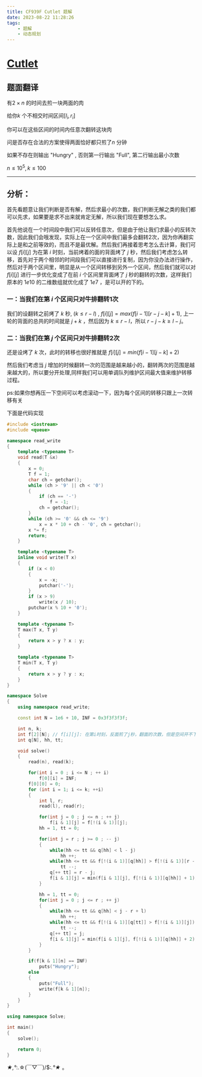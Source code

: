 ```yaml
---
title: CF939F Cutlet 题解
date: 2023-08-22 11:28:26
tags: 
    - 题解
    - 动态规划
---
```

# [Cutlet](https://www.luogu.com.cn/problem/CF939F)

## 题面翻译

有$2\times n$ 的时间去煎一块两面的肉

给你$k$ 个不相交时间区间$[l_i,r_i]$ 

你可以在这些区间的时间内任意次翻转这块肉

问是否存在合法的方案使得两面恰好都只煎了$n$ 分钟

如果不存在则输出 "Hungry" , 否则第一行输出 "Full", 第二行输出最小次数

$n\le10^5,k\le100$ 

----------------------

## 分析：

首先看题意让我们判断是否有解，然后求最小的次数，我们判断无解之类的我们都可以先求，如果要是求不出来就肯定无解，所以我们现在要想怎么求。

首先他说在一个时间段中我们可以反转任意次，但是由于他让我们求最小的反转次数，因此我们会哦发现，实际上在一个区间中我们最多会翻转2次，因为你再翻实际上是和之前等效的，而且不是最优解。然后我们再接着思考怎么去计算，我们可以设 $f[i][j]$ 为在第 $i$ 时刻，当前烤着的面的背面烤了 $j$ 秒，然后我们考虑怎么转移，首先对于两个相邻的时间段我们可以直接进行复制，因为你没办法进行操作，然后对于两个区间里，明显是从一个区间转移到另外一个区间，然后我们就可以对 $f[i][j]$ 进行一步优化变成了在前 $i$ 个区间里背面烤了 $j$ 秒的翻转的次数，这样我们原本的 $1e10$ 的二维数组就优化成了 $1e7$ ，是可以开的下的。

### 一：当我们在第 $i$ 个区间只对牛排翻转1次

我们的设翻转之前烤了 $k$ 秒, ($k \leq r - l$) , $f[i][j] = max(f[i - 1][r - j - k] + 1)$,
上一轮的背面的总共的时间就是 $j + k$ ，然后因为 $k \leq r - l$，所以 $r - j - k \geq l - j$。

### 二：当我们在第 $j$ 个区间只对牛排翻转2次

还是设烤了 $k$ 次，此时的转移也很好推就是 $f[i][j] = min(f[i -1][j - k] + 2)$

然后我们考虑当 $j$ 增加的时候翻转一次的范围是越来越小的，翻转两次的范围是越来越大的，所以要分开处理,同样我们可以用单调队列维护区间最大值来维护转移过程。

ps:如果你想再压一下空间可以考虑滚动一下，因为每个区间的转移只跟上一次转移有关

下面是代码实现

```cpp
#include <iostream>
#include <queue>

namespace read_write
{
    template <typename T>
    void read(T &x)
    {
        x = 0;
        T f = 1;
        char ch = getchar();
        while (ch > '9' || ch < '0')
        {
            if (ch == '-')
                f = -1;
            ch = getchar();
        }
        while (ch >= '0' && ch <= '9')
            x = x * 10 + ch - '0', ch = getchar();
        x *= f;
        return;
    }

    template <typename T>
    inline void write(T x)
    {
        if (x < 0)
        {
            x = -x;
            putchar('-');
        }
        if (x > 9)
            write(x / 10);
        putchar(x % 10 + '0');
    }

    template <typename T>
    T max(T x, T y)
    {
        return x > y ? x : y;
    }

    template <typename T>
    T min(T x, T y)
    {
        return x > y ? y : x;
    }
}

namespace Solve
{
    using namespace read_write;

    const int N = 1e6 + 10, INF = 0x3f3f3f3f;

    int n, k;
    int f[2][N]; // f[i][j]: 在第i时刻，反面煎了j秒，翻面的次数，但是空间开不下，那就滚一下
    int q[N], hh, tt;

    void solve()
    {
        read(n), read(k);

        for(int i = 0 ; i <= N ; ++ i)
            f[0][i] = INF;
        f[0][0] = 0;
        for (int i = 1; i <= k; ++i)
        {
            int l, r;
            read(l), read(r);

            for(int j = 0 ; j <= n ; ++ j)
                f[i & 1][j] = f[!(i & 1)][j];
            hh = 1, tt = 0;

            for(int j = r ; j >= 0 ; -- j)
            {
                while(hh <= tt && q[hh] < l - j)
                    hh ++;
                while(hh <= tt && f[!(i & 1)][q[hh]] > f[!(i & 1)][r - j])
                    tt --;
                q[++ tt] = r - j;
                f[i & 1][j] = min(f[i & 1][j], f[!(i & 1)][q[hh]] + 1);
            }

            hh = 1, tt = 0;
            for(int j = 0 ; j <= r ; ++ j)
            {
                while(hh <= tt && q[hh] < j - r + l)
                    hh ++;
                while(hh <= tt && f[!(i & 1)][q[tt]] > f[!(i & 1)][j])
                    tt --;
                q[++ tt] = j;
                f[i & 1][j] = min(f[i & 1][j], f[!(i & 1)][q[hh]] + 2);
            }
        }

        if(f[k & 1][n] == INF)
            puts("Hungry");
        else
        {
            puts("Full");
            write(f[k & 1][n]);
        }
    }
}

using namespace Solve;

int main()
{
    solve();

    return 0;
}
```
*★,°*:.☆(￣▽￣)/$:*.°★* 。
